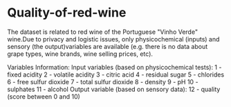 # Quality-of-red-wine

The dataset is related to red wine of the Portuguese "Vinho Verde" wine.Due to privacy and logistic issues, only physicochemical (inputs) and sensory (the output)variables are available (e.g. there is no data about grape types, wine brands, wine selling prices, etc).

Variables Information: Input variables (based on physicochemical tests): 1 - fixed acidity 2 - volatile acidity 3 - citric acid 4 - residual sugar 5 - chlorides 6 - free sulfur dioxide 7 - total sulfur dioxide 8 - density 9 - pH 10 - sulphates 11 - alcohol Output variable (based on sensory data): 12 - quality (score between 0 and 10)
